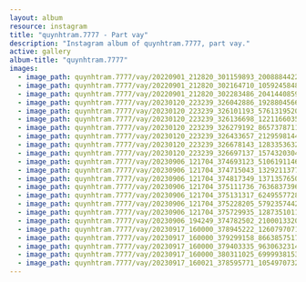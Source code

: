 ```yaml
---
layout: album
resource: instagram
title: "quynhtram.7777 - Part vay"
description: "Instagram album of quynhtram.7777, part vay."
active: gallery
album-title: "quynhtram.7777"
images:
  - image_path: quynhtram.7777/vay/20220901_212820_301159893_2008884422650472_5498490195871786352_n.jpg
  - image_path: quynhtram.7777/vay/20220901_212820_302164710_1059245848315551_5348410637380459924_n.jpg
  - image_path: quynhtram.7777/vay/20220901_212820_302283486_2041440859390811_8138892286791757008_n.jpg
  - image_path: quynhtram.7777/vay/20230120_223239_326042886_192880456622707_2667603312839815889_n.jpg
  - image_path: quynhtram.7777/vay/20230120_223239_326101193_5761319520648092_3921911219003742693_n.jpg
  - image_path: quynhtram.7777/vay/20230120_223239_326136698_1221166035154716_9007194188398131215_n.jpg
  - image_path: quynhtram.7777/vay/20230120_223239_326279192_865737871175759_8226027060181423101_n.jpg
  - image_path: quynhtram.7777/vay/20230120_223239_326433657_212959814473863_3561123937502320745_n.jpg
  - image_path: quynhtram.7777/vay/20230120_223239_326678143_1283353632226571_3425141174955146026_n.jpg
  - image_path: quynhtram.7777/vay/20230120_223239_326697137_157432030410024_3420365673632022223_n.jpg
  - image_path: quynhtram.7777/vay/20230906_121704_374693123_510619114608949_4893392538051661635_n.jpg
  - image_path: quynhtram.7777/vay/20230906_121704_374715043_1329211377683763_3722982608680375345_n.jpg
  - image_path: quynhtram.7777/vay/20230906_121704_374817349_1371357650447346_8706724940201693293_n.jpg
  - image_path: quynhtram.7777/vay/20230906_121704_375111736_7636837396344053_4841104951015562302_n.jpg
  - image_path: quynhtram.7777/vay/20230906_121704_375131317_624955772836696_8132328496819960401_n.jpg
  - image_path: quynhtram.7777/vay/20230906_121704_375228205_579235744236820_4400878874960427418_n.jpg
  - image_path: quynhtram.7777/vay/20230906_121704_375729935_1287351011924371_450380830123760186_n.jpg
  - image_path: quynhtram.7777/vay/20230906_194249_374782502_210001332073785_304027630187670107_n.jpg
  - image_path: quynhtram.7777/vay/20230917_160000_378945222_1260797071248319_1503094681636471577_n.jpg
  - image_path: quynhtram.7777/vay/20230917_160000_379299158_866385751787787_1629617761913680336_n.jpg
  - image_path: quynhtram.7777/vay/20230917_160000_379403335_963063231452589_7455323010985532304_n.jpg
  - image_path: quynhtram.7777/vay/20230917_160000_380311025_699993815324438_3116456441577215663_n.jpg
  - image_path: quynhtram.7777/vay/20230917_160021_378595771_1054970732341323_1305213670819642398_n.jpg
---
```

